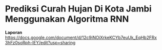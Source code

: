 # Prediksi Curah Hujan Di Kota Jambi Menggunakan Algoritma RNN

**Laporan**
https://docs.google.com/document/d/12c9iNOiXrkeKCYb7euUk_EqHb2FRx3hFz0soRph-lEY/edit?usp=sharing
